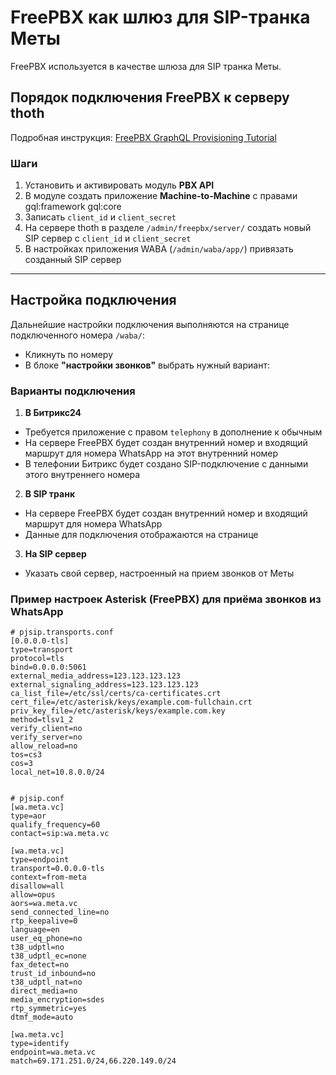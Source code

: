 # FreePBX как шлюз для SIP-транка Меты

FreePBX используется в качестве шлюза для SIP транка Меты.

## Порядок подключения FreePBX к серверу thoth

Подробная инструкция: [FreePBX GraphQL Provisioning Tutorial](https://sangomakb.atlassian.net/wiki/spaces/FCD/pages/10354832/FreePBX+GraphQL+Provisioning+Tutorial)

### Шаги

1. Установить и активировать модуль **PBX API**
2. В модуле создать приложение **Machine-to-Machine** с правами   gql:framework gql:core
3. Записать `client_id` и `client_secret`
4. На сервере thoth в разделе `/admin/freepbx/server/` создать новый SIP сервер с `client_id` и `client_secret`
5. В настройках приложения WABA (`/admin/waba/app/`) привязать созданный SIP сервер

---

## Настройка подключения

Дальнейшие настройки подключения выполняются на странице подключенного номера `/waba/`:

- Кликнуть по номеру  
- В блоке **"настройки звонков"** выбрать нужный вариант:

### Варианты подключения

1. **В Битрикс24**  
- Требуется приложение с правом `telephony` в дополнение к обычным
- На сервере FreePBX будет создан внутренний номер и входящий маршрут для номера WhatsApp на этот внутренний номер  
- В телефонии Битрикс будет создано SIP-подключение с данными этого внутреннего номера

2. **В SIP транк**  
- На сервере FreePBX будет создан внутренний номер и входящий маршрут для номера WhatsApp  
- Данные для подключения отображаются на странице

3. **На SIP сервер**  
- Указать свой сервер, настроенный на прием звонков от Меты 
         
     

### Пример настроек Asterisk (FreePBX) для приёма звонков из WhatsApp

```
# pjsip.transports.conf
[0.0.0.0-tls]
type=transport
protocol=tls
bind=0.0.0.0:5061
external_media_address=123.123.123.123
external_signaling_address=123.123.123.123
ca_list_file=/etc/ssl/certs/ca-certificates.crt
cert_file=/etc/asterisk/keys/example.com-fullchain.crt
priv_key_file=/etc/asterisk/keys/example.com.key
method=tlsv1_2
verify_client=no
verify_server=no
allow_reload=no
tos=cs3
cos=3
local_net=10.8.0.0/24


# pjsip.conf
[wa.meta.vc]
type=aor
qualify_frequency=60
contact=sip:wa.meta.vc

[wa.meta.vc]
type=endpoint
transport=0.0.0.0-tls
context=from-meta
disallow=all
allow=opus
aors=wa.meta.vc
send_connected_line=no
rtp_keepalive=0
language=en
user_eq_phone=no
t38_udptl=no
t38_udptl_ec=none
fax_detect=no
trust_id_inbound=no
t38_udptl_nat=no
direct_media=no
media_encryption=sdes
rtp_symmetric=yes
dtmf_mode=auto

[wa.meta.vc]
type=identify
endpoint=wa.meta.vc
match=69.171.251.0/24,66.220.149.0/24
```